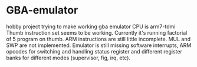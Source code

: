 # GBA-emulator
hobby project trying to make working gba emulator
CPU is arm7-tdmi
Thumb instruction set seems to be working.
Currently it's running factorial of 5 program on thumb.
ARM instructions are still little incomplete. MUL and SWP are not implemented.
Emulator is still missing software interrupts, ARM opcodes for switching and handling status register
and different register banks for different modes (supervisor, fig, irq, etc).
